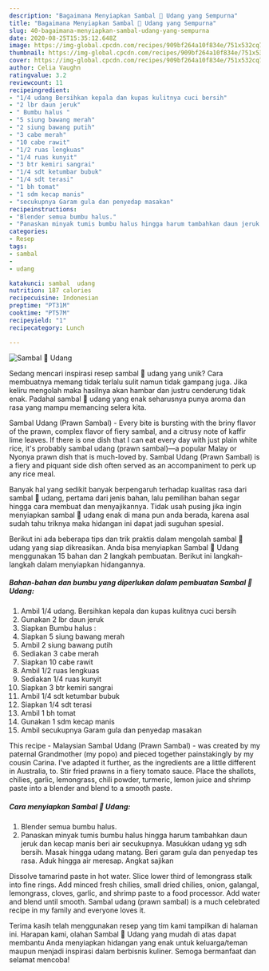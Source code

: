 ```yaml
---
description: "Bagaimana Menyiapkan Sambal 🍤 Udang yang Sempurna"
title: "Bagaimana Menyiapkan Sambal 🍤 Udang yang Sempurna"
slug: 40-bagaimana-menyiapkan-sambal-udang-yang-sempurna
date: 2020-08-25T15:35:12.648Z
image: https://img-global.cpcdn.com/recipes/909bf264a10f834e/751x532cq70/sambal-🍤-udang-foto-resep-utama.jpg
thumbnail: https://img-global.cpcdn.com/recipes/909bf264a10f834e/751x532cq70/sambal-🍤-udang-foto-resep-utama.jpg
cover: https://img-global.cpcdn.com/recipes/909bf264a10f834e/751x532cq70/sambal-🍤-udang-foto-resep-utama.jpg
author: Celia Vaughn
ratingvalue: 3.2
reviewcount: 11
recipeingredient:
- "1/4 udang Bersihkan kepala dan kupas kulitnya cuci bersih"
- "2 lbr daun jeruk"
- " Bumbu halus "
- "5 siung bawang merah"
- "2 siung bawang putih"
- "3 cabe merah"
- "10 cabe rawit"
- "1/2 ruas lengkuas"
- "1/4 ruas kunyit"
- "3 btr kemiri sangrai"
- "1/4 sdt ketumbar bubuk"
- "1/4 sdt terasi"
- "1 bh tomat"
- "1 sdm kecap manis"
- "secukupnya Garam gula dan penyedap masakan"
recipeinstructions:
- "Blender semua bumbu halus."
- "Panaskan minyak tumis bumbu halus hingga harum tambahkan daun jeruk dan kecap manis beri air secukupnya. Masukkan udang yg sdh bersih. Masak hingga udang matang. Beri garam gula dan penyedap tes rasa. Aduk hingga air meresap. Angkat sajikan"
categories:
- Resep
tags:
- sambal
- 
- udang

katakunci: sambal  udang 
nutrition: 187 calories
recipecuisine: Indonesian
preptime: "PT31M"
cooktime: "PT57M"
recipeyield: "1"
recipecategory: Lunch

---
```



![Sambal 🍤 Udang](https://img-global.cpcdn.com/recipes/909bf264a10f834e/751x532cq70/sambal-🍤-udang-foto-resep-utama.jpg)

Sedang mencari inspirasi resep sambal 🍤 udang yang unik? Cara membuatnya memang tidak terlalu sulit namun tidak gampang juga. Jika keliru mengolah maka hasilnya akan hambar dan justru cenderung tidak enak. Padahal sambal 🍤 udang yang enak seharusnya punya aroma dan rasa yang mampu memancing selera kita.

Sambal Udang (Prawn Sambal) - Every bite is bursting with the briny flavor of the prawn, complex flavor of fiery sambal, and a citrusy note of kaffir lime leaves. If there is one dish that I can eat every day with just plain white rice, it&#39;s probably sambal udang (prawn sambal)—a popular Malay or Nyonya prawn dish that is much-loved by. Sambal Udang (Prawn Sambal) is a fiery and piquant side dish often served as an accompaniment to perk up any rice meal.

Banyak hal yang sedikit banyak berpengaruh terhadap kualitas rasa dari sambal 🍤 udang, pertama dari jenis bahan, lalu pemilihan bahan segar hingga cara membuat dan menyajikannya. Tidak usah pusing jika ingin menyiapkan sambal 🍤 udang enak di mana pun anda berada, karena asal sudah tahu triknya maka hidangan ini dapat jadi suguhan spesial.


Berikut ini ada beberapa tips dan trik praktis dalam mengolah sambal 🍤 udang yang siap dikreasikan. Anda bisa menyiapkan Sambal 🍤 Udang menggunakan 15 bahan dan 2 langkah pembuatan. Berikut ini langkah-langkah dalam menyiapkan hidangannya.

<!--inarticleads1-->

##### Bahan-bahan dan bumbu yang diperlukan dalam pembuatan Sambal 🍤 Udang:

1. Ambil 1/4 udang. Bersihkan kepala dan kupas kulitnya cuci bersih
1. Gunakan 2 lbr daun jeruk
1. Siapkan  Bumbu halus :
1. Siapkan 5 siung bawang merah
1. Ambil 2 siung bawang putih
1. Sediakan 3 cabe merah
1. Siapkan 10 cabe rawit
1. Ambil 1/2 ruas lengkuas
1. Sediakan 1/4 ruas kunyit
1. Siapkan 3 btr kemiri sangrai
1. Ambil 1/4 sdt ketumbar bubuk
1. Siapkan 1/4 sdt terasi
1. Ambil 1 bh tomat
1. Gunakan 1 sdm kecap manis
1. Ambil secukupnya Garam gula dan penyedap masakan


This recipe - Malaysian Sambal Udang (Prawn Sambal) - was created by my paternal Grandmother (my popo) and pieced together painstakingly by my cousin Carina. I&#39;ve adapted it further, as the ingredients are a little different in Australia, to. Stir fried prawns in a fiery tomato sauce. Place the shallots, chilies, garlic, lemongrass, chili powder, turmeric, lemon juice and shrimp paste into a blender and blend to a smooth paste. 

<!--inarticleads2-->

##### Cara menyiapkan Sambal 🍤 Udang:

1. Blender semua bumbu halus.
1. Panaskan minyak tumis bumbu halus hingga harum tambahkan daun jeruk dan kecap manis beri air secukupnya. Masukkan udang yg sdh bersih. Masak hingga udang matang. Beri garam gula dan penyedap tes rasa. Aduk hingga air meresap. Angkat sajikan


Dissolve tamarind paste in hot water. Slice lower third of lemongrass stalk into fine rings. Add minced fresh chilies, small dried chilies, onion, galangal, lemongrass, cloves, garlic, and shrimp paste to a food processor. Add water and blend until smooth. Sambal udang (prawn sambal) is a much celebrated recipe in my family and everyone loves it. 

Terima kasih telah menggunakan resep yang tim kami tampilkan di halaman ini. Harapan kami, olahan Sambal 🍤 Udang yang mudah di atas dapat membantu Anda menyiapkan hidangan yang enak untuk keluarga/teman maupun menjadi inspirasi dalam berbisnis kuliner. Semoga bermanfaat dan selamat mencoba!
